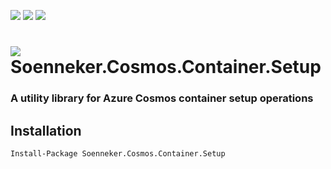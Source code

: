 [![](https://img.shields.io/nuget/v/Soenneker.Cosmos.Container.Setup.svg?style=for-the-badge)](https://www.nuget.org/packages/Soenneker.Cosmos.Container.Setup/)
[![](https://img.shields.io/github/actions/workflow/status/soenneker/soenneker.cosmos.container.setup/publish-package.yml?style=for-the-badge)](https://github.com/soenneker/soenneker.cosmos.container.setup/actions/workflows/publish-package.yml)
[![](https://img.shields.io/nuget/dt/Soenneker.Cosmos.Container.Setup.svg?style=for-the-badge)](https://www.nuget.org/packages/Soenneker.Cosmos.Container.Setup/)

# ![](https://user-images.githubusercontent.com/4441470/224455560-91ed3ee7-f510-4041-a8d2-3fc093025112.png) Soenneker.Cosmos.Container.Setup
### A utility library for Azure Cosmos container setup operations

## Installation

```
Install-Package Soenneker.Cosmos.Container.Setup
```
